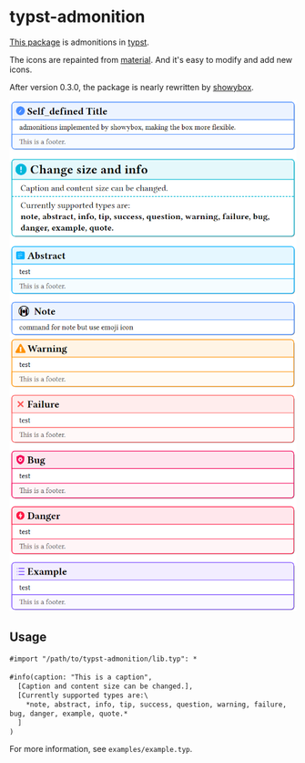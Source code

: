 # typst-admonition

[This package](https://github.com/crd2333/typst-admonition) is admonitions in [typst](https://github.com/typst/typst).

The icons are repainted from [material](https://squidfunk.github.io/mkdocs-material/reference/admonitions/). And it's easy to modify and add new icons.

After version 0.3.0, the package is nearly rewritten by [showybox](https://github.com/Pablo-Gonzalez-Calderon/showybox-package).

![example](examples/example1.png)
![example](examples/example2.png)

## Usage
```typst
#import "/path/to/typst-admonition/lib.typ": *

#info(caption: "This is a caption",
  [Caption and content size can be changed.],
  [Currently supported types are:\
    *note, abstract, info, tip, success, question, warning, failure, bug, danger, example, quote.*
  ]
)
```

For more information, see `examples/example.typ`.